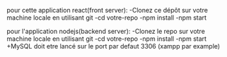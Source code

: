pour cette application react(front server):
-Clonez ce dépôt sur votre machine locale en utilisant git
-cd votre-repo
-npm install
-npm start

pour l'application nodejs(backend server):
-Clonez le repo sur votre machine locale en utilisant git
-cd votre-repo
-npm install
-npm start
+MySQL doit etre lancé sur le port par defaut 3306 (xampp par example)